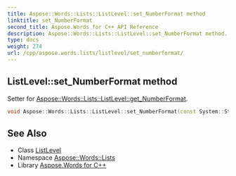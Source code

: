 ```yaml
---
title: Aspose::Words::Lists::ListLevel::set_NumberFormat method
linktitle: set_NumberFormat
second_title: Aspose.Words for C++ API Reference
description: Aspose::Words::Lists::ListLevel::set_NumberFormat method. Setter for Aspose::Words::Lists::ListLevel::get_NumberFormat in C++.
type: docs
weight: 274
url: /cpp/aspose.words.lists/listlevel/set_numberformat/
---
```

## ListLevel::set_NumberFormat method


Setter for [Aspose::Words::Lists::ListLevel::get_NumberFormat](../get_numberformat/).

```cpp
void Aspose::Words::Lists::ListLevel::set_NumberFormat(const System::String &value)
```

## See Also

* Class [ListLevel](../)
* Namespace [Aspose::Words::Lists](../../)
* Library [Aspose.Words for C++](../../../)
